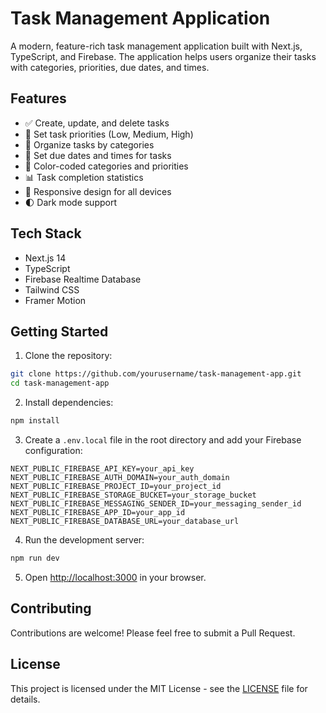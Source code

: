 # Task Management Application

A modern, feature-rich task management application built with Next.js, TypeScript, and Firebase. The application helps users organize their tasks with categories, priorities, due dates, and times.

## Features

- ✅ Create, update, and delete tasks
- 🎯 Set task priorities (Low, Medium, High)
- 📂 Organize tasks by categories
- 📅 Set due dates and times for tasks
- 🎨 Color-coded categories and priorities
- 📊 Task completion statistics
- 📱 Responsive design for all devices
- 🌓 Dark mode support

## Tech Stack

- Next.js 14
- TypeScript
- Firebase Realtime Database
- Tailwind CSS
- Framer Motion

## Getting Started

1. Clone the repository:

```bash
git clone https://github.com/yourusername/task-management-app.git
cd task-management-app
```

2. Install dependencies:

```bash
npm install
```

3. Create a `.env.local` file in the root directory and add your Firebase configuration:

```
NEXT_PUBLIC_FIREBASE_API_KEY=your_api_key
NEXT_PUBLIC_FIREBASE_AUTH_DOMAIN=your_auth_domain
NEXT_PUBLIC_FIREBASE_PROJECT_ID=your_project_id
NEXT_PUBLIC_FIREBASE_STORAGE_BUCKET=your_storage_bucket
NEXT_PUBLIC_FIREBASE_MESSAGING_SENDER_ID=your_messaging_sender_id
NEXT_PUBLIC_FIREBASE_APP_ID=your_app_id
NEXT_PUBLIC_FIREBASE_DATABASE_URL=your_database_url
```

4. Run the development server:

```bash
npm run dev
```

5. Open [http://localhost:3000](http://localhost:3000) in your browser.

## Contributing

Contributions are welcome! Please feel free to submit a Pull Request.

## License

This project is licensed under the MIT License - see the [LICENSE](LICENSE) file for details.
